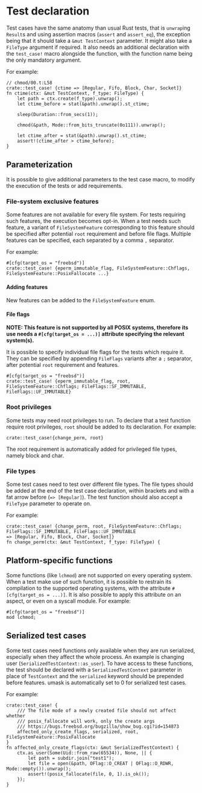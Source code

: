 # Test declaration

Test cases have the same anatomy than usual Rust tests, 
that is `unwrap`ing `Result`s and using assertion macros (`assert` and `assert_eq`),
the exception being that it should take a `&mut TestContext` parameter.
It might also take a `FileType` argument if required.
It also needs an additional declaration with the `test_case!` macro alongside the function, 
with the function name being the only mandatory argument.

For example:

```rust,ignore
// chmod/00.t:L58
crate::test_case! {ctime => [Regular, Fifo, Block, Char, Socket]}
fn ctime(ctx: &mut TestContext, f_type: FileType) {
    let path = ctx.create(f_type).unwrap();
    let ctime_before = stat(&path).unwrap().st_ctime;

    sleep(Duration::from_secs(1));

    chmod(&path, Mode::from_bits_truncate(0o111)).unwrap();

    let ctime_after = stat(&path).unwrap().st_ctime;
    assert!(ctime_after > ctime_before);
}
```

## Parameterization

It is possible to give additional parameters to the test case macro,
to modify the execution of the tests or add requirements.

### File-system exclusive features

Some features are not available for every file system.
For tests requiring such features, the execution becomes opt-in.
When a test needs such feature,
a variant of `FileSystemFeature` corresponding to this feature should be specified
after potential `root` requirement and before file flags.
Multiple features can be specified, each separated by a comma `,` separator.

For example:

```rust,ignore
#[cfg(target_os = "freebsd")]
crate::test_case! {eperm_immutable_flag, FileSystemFeature::Chflags, FileSystemFeature::PosixFallocate ...}
```

#### Adding features

New features can be added to the `FileSystemFeature` enum.

#### File flags

**NOTE: This feature is not supported by all POSIX systems, 
therefore its use needs a `#[cfg(target_os = ...)]` attribute specifying the relevant system(s).**

It is possible to specify individual file flags for the tests which
require it. They can be specified by appending `FileFlags` variants after a `;` separator,
after potential `root` requirement and features.

```rust,ignore
#[cfg(target_os = "freebsd")]
crate::test_case! {eperm_immutable_flag, root, FileSystemFeature::Chflags; FileFlags::SF_IMMUTABLE, FileFlags::UF_IMMUTABLE}
```

### Root privileges

Some tests may need root privileges to run.
To declare that a test function require root privileges, 
`root` should be added to its declaration.
For example:

```rust,ignore
crate::test_case!{change_perm, root}
```

The root requirement is automatically added for privileged file types,
namely block and char.

### File types

Some test cases need to test over different file types.
The file types should be added at the end of the test case declaration,
within brackets and with a fat arrow before (`=> [Regular]`).
The test function should also accept a `FileType` parameter to operate on.

For example:

```rust,ignore
crate::test_case! {change_perm, root, FileSystemFeature::Chflags; FileFlags::SF_IMMUTABLE, FileFlags::UF_IMMUTABLE 
=> [Regular, Fifo, Block, Char, Socket]}
fn change_perm(ctx: &mut TestContext, f_type: FileType) {
```

## Platform-specific functions 

Some functions (like `lchmod`) are not supported on every operating system.
When a test make use of such function, it is possible to restrain its compilation
to the supported operating systems, with the attribute `#[cfg(target_os = ...)]`.
It is also possible to apply this attribute on an aspect, or even on a syscall module.
For example:

```rust,ignore
#[cfg(target_os = "freebsd")]
mod lchmod;
```

## Serialized test cases

Some test cases need functions only available when they are run serialized, especially when they affect the whole process.
An example is changing user (`SerializedTestContext::as_user`).
To have access to these functions, the test should be declared with a `SerializedTestContext`
parameter in place of `TestContext` 
and the `serialized` keyword should be prepended before features.
umask is automatically set to 0 for serialized test cases.

For example:

```rust,ignore
crate::test_case! {
    /// The file mode of a newly created file should not affect whether
    /// posix_fallocate will work, only the create args
    /// https://bugs.freebsd.org/bugzilla/show_bug.cgi?id=154873
    affected_only_create_flags, serialized, root, FileSystemFeature::PosixFallocate
}
fn affected_only_create_flags(ctx: &mut SerializedTestContext) {
    ctx.as_user(Some(Uid::from_raw(65534)), None, || {
        let path = subdir.join("test1");
        let file = open(&path, OFlag::O_CREAT | OFlag::O_RDWR, Mode::empty()).unwrap();
        assert!(posix_fallocate(file, 0, 1).is_ok());
    });
} 
```
